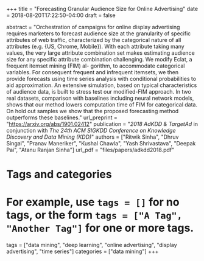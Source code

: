 +++
title = "Forecasting Granular Audience Size for Online Advertising"
date = 2018-08-20T17:22:50-04:00
draft = false


abstract = "Orchestration of campaigns for online display advertising requires marketers to forecast audience size at the granularity of specific attributes of web traffic, characterized by the categorical nature of all attributes (e.g. {US, Chrome, Mobile}). With each attribute taking many values, the very large attribute combination set makes estimating audience size for any specific attribute combination challenging. We modify Eclat, a frequent itemset mining (FIM) al- gorithm, to accommodate categorical variables. For consequent frequent and infrequent itemsets, we then provide forecasts using time series analysis with conditional probabilities to aid approximation. An extensive simulation, based on typical characteristics of audience data, is built to stress test our modified-FIM approach. In two real datasets, comparison with baselines including neural network models, shows that our method lowers computation time of FIM for categorical data. On hold out samples we show that the proposed forecasting method outperforms these baselines."
url_preprint = "https://arxiv.org/abs/1901.02412"
publication = "_2018 AdKDD & TargetAd_ in conjunction with _The 24th ACM SIGKDD Conference on Knowledge Discovery and Data Mining (KDD)_"
authors = ["Ritwik Sinha", "Dhruv Singal", "Pranav Maneriker", "Kushal Chawla", "Yash Shrivastava", "Deepak Pai", "Atanu Ranjan Sinha"]
url_pdf = "files/papers/adkdd2018.pdf"

# Tags and categories
# For example, use `tags = []` for no tags, or the form `tags = ["A Tag", "Another Tag"]` for one or more tags.
tags = ["data mining", "deep learning", "online advertising", "display advertising", "time series"]
categories = ["data mining"]
+++


